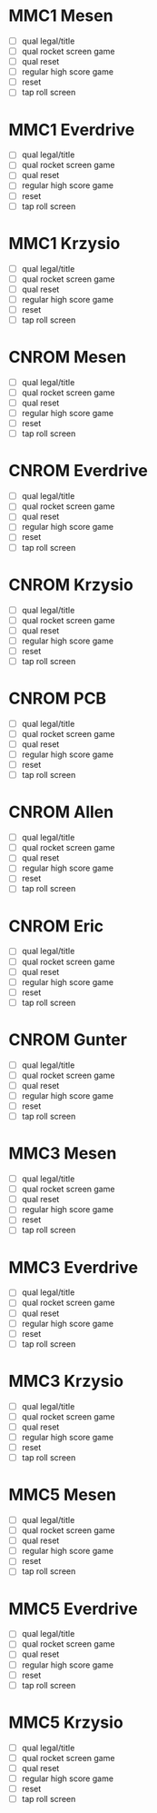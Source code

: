 # MMC1 Mesen

- [ ] qual legal/title
- [ ] qual rocket screen game
- [ ] qual reset
- [ ] regular high score game
- [ ] reset
- [ ] tap roll screen

# MMC1 Everdrive

- [ ] qual legal/title
- [ ] qual rocket screen game
- [ ] qual reset
- [ ] regular high score game
- [ ] reset
- [ ] tap roll screen

# MMC1 Krzysio

- [ ] qual legal/title
- [ ] qual rocket screen game
- [ ] qual reset
- [ ] regular high score game
- [ ] reset
- [ ] tap roll screen

# CNROM Mesen

- [ ] qual legal/title
- [ ] qual rocket screen game
- [ ] qual reset
- [ ] regular high score game
- [ ] reset
- [ ] tap roll screen

# CNROM Everdrive

- [ ] qual legal/title
- [ ] qual rocket screen game
- [ ] qual reset
- [ ] regular high score game
- [ ] reset
- [ ] tap roll screen

# CNROM Krzysio

- [ ] qual legal/title
- [ ] qual rocket screen game
- [ ] qual reset
- [ ] regular high score game
- [ ] reset
- [ ] tap roll screen

# CNROM PCB

- [ ] qual legal/title
- [ ] qual rocket screen game
- [ ] qual reset
- [ ] regular high score game
- [ ] reset
- [ ] tap roll screen

# CNROM Allen

- [ ] qual legal/title
- [ ] qual rocket screen game
- [ ] qual reset
- [ ] regular high score game
- [ ] reset
- [ ] tap roll screen

# CNROM Eric

- [ ] qual legal/title
- [ ] qual rocket screen game
- [ ] qual reset
- [ ] regular high score game
- [ ] reset
- [ ] tap roll screen

# CNROM Gunter

- [ ] qual legal/title
- [ ] qual rocket screen game
- [ ] qual reset
- [ ] regular high score game
- [ ] reset
- [ ] tap roll screen

# MMC3 Mesen

- [ ] qual legal/title
- [ ] qual rocket screen game
- [ ] qual reset
- [ ] regular high score game
- [ ] reset
- [ ] tap roll screen

# MMC3 Everdrive

- [ ] qual legal/title
- [ ] qual rocket screen game
- [ ] qual reset
- [ ] regular high score game
- [ ] reset
- [ ] tap roll screen

# MMC3 Krzysio

- [ ] qual legal/title
- [ ] qual rocket screen game
- [ ] qual reset
- [ ] regular high score game
- [ ] reset
- [ ] tap roll screen

# MMC5 Mesen

- [ ] qual legal/title
- [ ] qual rocket screen game
- [ ] qual reset
- [ ] regular high score game
- [ ] reset
- [ ] tap roll screen

# MMC5 Everdrive

- [ ] qual legal/title
- [ ] qual rocket screen game
- [ ] qual reset
- [ ] regular high score game
- [ ] reset
- [ ] tap roll screen

# MMC5 Krzysio

- [ ] qual legal/title
- [ ] qual rocket screen game
- [ ] qual reset
- [ ] regular high score game
- [ ] reset
- [ ] tap roll screen
